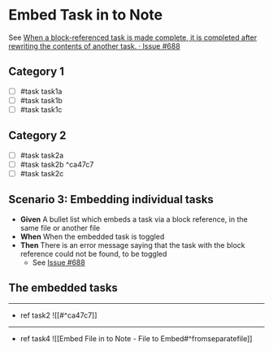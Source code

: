 # Embed Task in to Note

See [When a block-referenced task is made complete, it is completed after rewriting the contents of another task. · Issue #688](https://github.com/obsidian-tasks-group/obsidian-tasks/issues/688)

## Category 1

- [ ] #task task1a
- [ ] #task task1b
- [ ] #task task1c

## Category 2

- [ ] #task task2a
- [ ] #task task2b ^ca47c7
- [ ] #task task2c

## Scenario 3: Embedding individual tasks

- **Given** A bullet list which embeds a task via a block reference, in the same file or another file
- **When** When the embedded task is toggled
- **Then** There is an error message saying that the task with the block reference could not be found, to be toggled
  - See [Issue #688](https://github.com/obsidian-tasks-group/obsidian-tasks/issues/688)

## The embedded tasks

---

- ref task2 ![[#^ca47c7]]

---

- ref task4 ![[Embed File in to Note - File to Embed#^fromseparatefile]]
